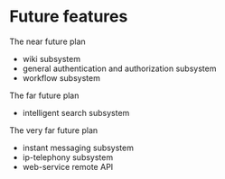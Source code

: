 # Future features #


The near future plan

  * wiki subsystem
  * general authentication and authorization subsystem
  * workflow subsystem

The far future plan

  * intelligent search subsystem

The very far future plan

  * instant messaging subsystem
  * ip-telephony subsystem
  * web-service remote API